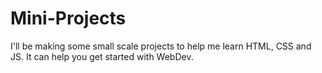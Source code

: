 # Mini-Projects
I'll be making some small scale projects to help me learn HTML, CSS and JS. It can help you get started with WebDev.
